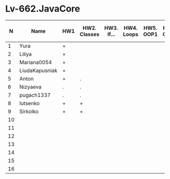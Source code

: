 # Lv-662.JavaCore

N|Name| HW1 | HW2. Classes|HW3. If...|HW4. Loops|HW5. OOP1 |HW6. OOP2 |HW7. Inner classes| HW8. Collection | HW9. String|HW10. Exception|HW11. Thread. IO|HW12. Java8
--|--|--|--|--|--|--|--|--|--|--|--|--|--
1|Yura|+||||||||||||
2|Liliya|+||||||||||||
3|Mariana0054|+|||||
4|LiudaKapusniak|+|||||
5|Anton|+|.||||
6|Nizyaeva|.|.||||
7|pugach1337|.|.||||
8|lutsenko|+|+||||
9|Sirkolko|+|+||||
10|||||||
11|||||||
12|||||||
13|||||||
14|||||||
15|||||||
16|||||||

